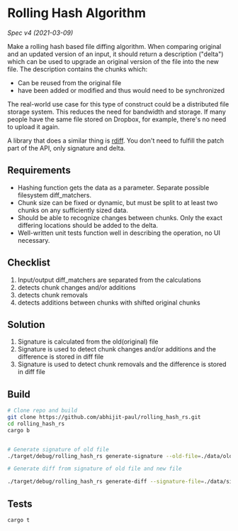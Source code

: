 # Rolling Hash Algorithm
_Spec v4 (2021-03-09)_

Make a rolling hash based file diffing algorithm. When comparing original and an updated version of an input, it should return a description ("delta") which can be used to upgrade an original version of the file into the new file. The description contains the chunks which:
- Can be reused from the original file
- have been added or modified and thus would need to be synchronized

The real-world use case for this type of construct could be a distributed file storage system. This reduces the need for bandwidth and storage. If many people have the same file stored on Dropbox, for example, there's no need to upload it again.

A library that does a similar thing is [rdiff](https://linux.die.net/man/1/rdiff). You don't need to fulfill the patch part of the API, only signature and delta.

## Requirements
- Hashing function gets the data as a parameter. Separate possible filesystem diff_matchers.
- Chunk size can be fixed or dynamic, but must be split to at least two chunks on any sufficiently sized data.
- Should be able to recognize changes between chunks. Only the exact differing locations should be added to the delta.
- Well-written unit tests function well in describing the operation, no UI necessary.

## Checklist
1. Input/output diff_matchers are separated from the calculations
2. detects chunk changes and/or additions
3. detects chunk removals
4. detects additions between chunks with shifted original chunks


## Solution
1. Signature is calculated from the old(original) file
2. Signature is used to detect chunk changes and/or additions and the difference is stored in diff file
3. Signature is used to detect chunk removals and the difference is stored in diff file


## Build ##

```bash
# Clone repo and build
git clone https://github.com/abhijit-paul/rolling_hash_rs.git
cd rolling_hash_rs
cargo b


# Generate signature of old file
./target/debug/rolling_hash_rs generate-signature --old-file=./data/old.txt --signature-file=./data/signature

# Generate diff from signature of old file and new file

./target/debug/rolling_hash_rs generate-diff --signature-file=./data/signature --new-file=./data/new.txt --delta-file=./data/diff
```


## Tests ##

```bash
cargo t
```